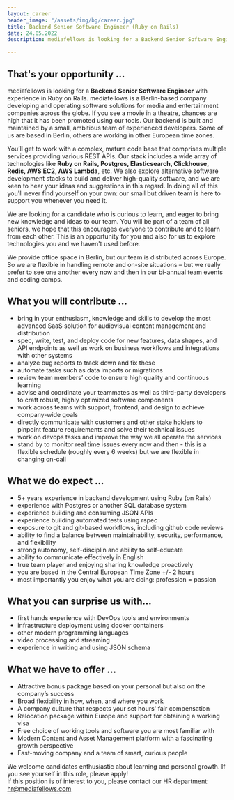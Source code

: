```yaml
---
layout: career
header_image: "/assets/img/bg/career.jpg"
title: Backend Senior Software Engineer (Ruby on Rails)
date: 24.05.2022
description: mediafellows is looking for a Backend Senior Software Engineer with experience in Ruby on Rails. mediafellows is a Berlin-based company developing and operating software solutions for media and entertainment companies across the globe. If you see a movie in a theatre, chances are high that it has been promoted using our tools.

---
```


<div class="job-details mb-40">
        
<h2>That's your opportunity ...</h2>
<p>
mediafellows is looking for a <strong>Backend Senior Software Engineer</strong> with experience in Ruby on Rails. mediafellows is a Berlin-based company developing and operating software solutions for media and entertainment companies across the globe. If you see a movie in a theatre, chances are high that it has been promoted using our tools. Our backend is built and maintained by a small, ambitious team of experienced developers. Some of us are based in Berlin, others are working in other European time zones.
</p>
<p>
You’ll get to work with a complex, mature code base that comprises multiple services providing various REST APIs. Our stack includes a wide array of technologies like <strong>Ruby on Rails, Postgres, Elasticsearch, Clickhouse, Redis, AWS EC2, AWS Lambda</strong>, etc. We also explore alternative software development stacks to build and deliver high-quality software, and we are keen to hear your ideas and suggestions in this regard. In doing all of this you'll never find yourself on your own: our small but driven team is here to support you whenever you need it.
</p>
<p>
We are looking for a candidate who is curious to learn, and eager to bring new knowledge and ideas to our team. You will be part of a team of all seniors, we hope that this encourages everyone to contribute and to learn from each other. This is an opportunity for you and also for us to explore technologies you and we haven't used before.
</p>
<p>
We provide office space in Berlin, but our team is distributed across Europe. So we are flexible in handling remote and on-site situations – but we really prefer to see one another every now and then in our bi-annual team events and coding camps.
</p>

<p>
<h2>What you will contribute ...</h2>
<ul>
  <li>bring in your enthusiasm, knowledge and skills to develop the most advanced SaaS solution for audiovisual content management and distribution</li>
  <li>spec, write, test, and deploy code for new features, data shapes, and API endpoints as well as work on business workflows and integrations with other systems</li>
  <li>analyze bug reports to track down and fix these</li>
  <li>automate tasks such as data imports or migrations</li>
  <li>review team members’ code to ensure high quality and continuous learning</li>
  <li>advise and coordinate your teammates as well as third-party developers to craft robust, highly optimized software components</li>
  <li>work across teams with support, frontend, and design to achieve company-wide goals</li>
  <li>directly communicate with customers and other stake holders to pinpoint feature requirements and solve their technical issues</li>
  <li>work on devops tasks and improve the way we all operate the services</li>
  <li>stand by to monitor real time issues every now and then - this is a flexible schedule (roughly every 6 weeks) but we are flexible in changing on-call</li>
</ul>
</p>

<p>
<h2>What we do expect ...</h2>
<ul>
  <li>5+ years experience in backend development using Ruby (on Rails)</li>
  <li>experience with Postgres or another SQL database system</li>
  <li>experience building and consuming JSON APIs</li>
  <li>experience building automated tests using rspec</li>
  <li>exposure to git and git-based workflows, including github code reviews</li>
  <li>ability to find a balance between maintainability, security, performance, and flexibility</li>
  <li>strong autonomy, self-disciplin and ability to self-educate</li>
  <li>ability to communicate effectively in English</li>
  <li>true team player and enjoying sharing knowledge proactively</li>
  <li>you are based in the Central European Time Zone +/- 2 hours</li>
  <li>most importantly you enjoy what you are doing: profession = passion</li>
</ul>
</p>

<p>
<h2>What you can surprise us with...</h2>
<ul>
  <li>first hands experience with DevOps tools and environments</li>
  <li>infrastructure deployment using docker containers</li>
  <li>other modern programming languages</li>
  <li>video processing and streaming</li>
  <li>experience in writing and using JSON schema</li>
</ul>
</p>

<p>
<h2>What we have to offer ...</h2>
<ul>
  <li>Attractive bonus package based on your personal but also on the company’s success</li>
  <li>Broad flexibility in how, when, and where you work</li>
  <li>A company culture that respects your set hours' fair compensation</li>
  <li>Relocation package within Europe and support for obtaining a working visa</li>
  <li>Free choice of working tools and software you are most familiar with</li>
  <li>Modern Content and Asset Management platform with a fascinating growth perspective</li>
  <li>Fast-moving company and a team of smart, curious people</li>
</ul>
</p>

<p>
We welcome candidates enthusiastic about learning and personal growth. If you see yourself in this role, please apply!<br>
If this position is of interest to you, please contact our HR department: <a href="mailto:hr@mediafellows.com?subject=mediafellows - Frontend Team Lead">hr@mediafellows.com</a>
</p>

</div>